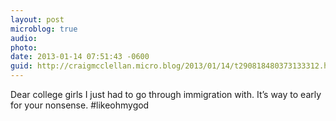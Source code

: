 ```yaml
---
layout: post
microblog: true
audio: 
photo: 
date: 2013-01-14 07:51:43 -0600
guid: http://craigmcclellan.micro.blog/2013/01/14/t290818480373133312.html
---
```

Dear college girls I just had to go through immigration with. It’s way to early for your nonsense. #likeohmygod
